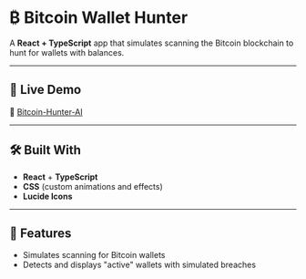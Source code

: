 # ₿ Bitcoin Wallet Hunter

A **React + TypeScript** app that simulates scanning the Bitcoin blockchain to hunt for wallets with balances.

---

## 🚀 Live Demo

🔗 [Bitcoin-Hunter-AI](https://bitcoinhunt-ai.vercel.app)

---

## 🛠️ Built With

- **React** + **TypeScript**
- **CSS** (custom animations and effects)
- **Lucide Icons**

---

## 📸 Features

- Simulates scanning for Bitcoin wallets
- Detects and displays "active" wallets with simulated breaches
